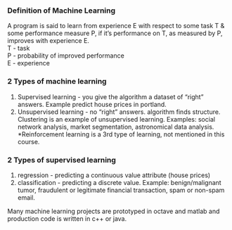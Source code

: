 ### Definition of Machine Learning
A program is said to learn from experience E with respect to some task T & some performance measure P, if it’s performance on T, as measured by P, improves with experience E.  
T - task  
P - probability of improved performance  
E - experience  

### 2 Types of machine learning
1. Supervised learning - you give the algorithm a dataset of “right” answers.  Example predict house prices in portland.
2. Unsupervised learning - no “right” answers.  algorithm finds structure. Clustering is an example of unsupervised learning. Examples: social network analysis, market segmentation, astronomical data analysis.  
*Reinforcement learning is a 3rd type of learning, not mentioned in this course.

### 2 Types of supervised learning
1. regression - predicting a continuous value attribute (house prices)
2. classification - predicting a discrete value.  Example: benign/malignant tumor, fraudulent or legitimate financial transaction, spam or non-spam email.



Many machine learning projects are prototyped in octave and matlab and production code is written in c++ or java.

